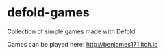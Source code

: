 # defold-games

Collection of simple games made with Defold

Games can be played here: http://benjames171.itch.io
